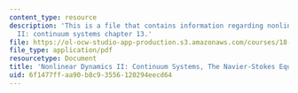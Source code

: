```yaml
---
content_type: resource
description: 'This is a file that contains information regarding nonlinear dynamics
  II: continuum systems chapter 13.'
file: https://ol-ocw-studio-app-production.s3.amazonaws.com/courses/18-354j-nonlinear-dynamics-ii-continuum-systems-spring-2015/6f1477ffaa90b8c93556120294eecd64_MIT18_354JS15_Ch13.pdf
file_type: application/pdf
resourcetype: Document
title: 'Nonlinear Dynamics II: Continuum Systems, The Navier-Stokes Equations'
uid: 6f1477ff-aa90-b8c9-3556-120294eecd64
---
```

